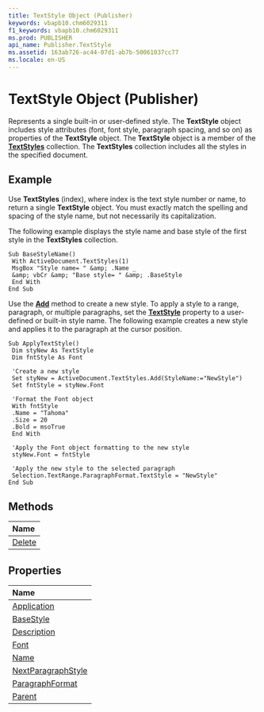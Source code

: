 ```yaml
---
title: TextStyle Object (Publisher)
keywords: vbapb10.chm6029311
f1_keywords: vbapb10.chm6029311
ms.prod: PUBLISHER
api_name: Publisher.TextStyle
ms.assetid: 163ab726-ac44-07d1-ab7b-50061037cc77
ms.locale: en-US
---
```



# TextStyle Object (Publisher)

Represents a single built-in or user-defined style. The  **TextStyle** object includes style attributes (font, font style, paragraph spacing, and so on) as properties of the **TextStyle** object. The **TextStyle** object is a member of the **[TextStyles](textstyles-object-publisher.md)** collection. The **TextStyles** collection includes all the styles in the specified document.
 


## Example

Use  **TextStyles** (index), where index is the text style number or name, to return a single **TextStyle** object. You must exactly match the spelling and spacing of the style name, but not necessarily its capitalization.
 

 

 

 
The following example displays the style name and base style of the first style in the  **TextStyles** collection.
 

 



```
Sub BaseStyleName() 
 With ActiveDocument.TextStyles(1) 
 MsgBox "Style name= " &amp; .Name _ 
 &amp; vbCr &amp; "Base style= " &amp; .BaseStyle 
 End With 
End Sub
```

Use the  **[Add](textstyles.add-method-publisher.md)** method to create a new style. To apply a style to a range, paragraph, or multiple paragraphs, set the **[TextStyle](paragraphformat.textstyle-property-publisher.md)** property to a user-defined or built-in style name. The following example creates a new style and applies it to the paragraph at the cursor position.
 

 



```
Sub ApplyTextStyle() 
 Dim styNew As TextStyle 
 Dim fntStyle As Font 
 
 'Create a new style 
 Set styNew = ActiveDocument.TextStyles.Add(StyleName:="NewStyle") 
 Set fntStyle = styNew.Font 
 
 'Format the Font object 
 With fntStyle 
 .Name = "Tahoma" 
 .Size = 20 
 .Bold = msoTrue 
 End With 
 
 'Apply the Font object formatting to the new style 
 styNew.Font = fntStyle 
 
 'Apply the new style to the selected paragraph 
 Selection.TextRange.ParagraphFormat.TextStyle = "NewStyle" 
End Sub
```


## Methods



|**Name**|
|:-----|
|[Delete](textstyle.delete-method-publisher.md)|

## Properties



|**Name**|
|:-----|
|[Application](textstyle.application-property-publisher.md)|
|[BaseStyle](textstyle.basestyle-property-publisher.md)|
|[Description](textstyle.description-property-publisher.md)|
|[Font](textstyle.font-property-publisher.md)|
|[Name](textstyle.name-property-publisher.md)|
|[NextParagraphStyle](textstyle.nextparagraphstyle-property-publisher.md)|
|[ParagraphFormat](textstyle.paragraphformat-property-publisher.md)|
|[Parent](textstyle.parent-property-publisher.md)|

